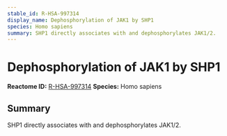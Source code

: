 ```yaml
---
stable_id: R-HSA-997314
display_name: Dephosphorylation of JAK1 by SHP1
species: Homo sapiens
summary: SHP1 directly associates with and dephosphorylates JAK1/2.
---
```


# Dephosphorylation of JAK1 by SHP1
**Reactome ID:** [R-HSA-997314](https://reactome.org/content/detail/R-HSA-997314)
**Species:** Homo sapiens

## Summary

SHP1 directly associates with and dephosphorylates JAK1/2.
